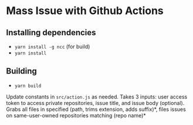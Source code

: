 # Mass Issue with Github Actions

## Installing dependencies

- `yarn install -g ncc` (for build)
- `yarn install`

## Building

- `yarn build`

Update constants in `src/action.js` as needed. Takes 3 inputs: user access token to access private repositories, issue title, and issue body (optional). Grabs all files in specified (path, trims extension, adds suffix)\*, files issues on same-user-owned repositories matching (repo name)\*
